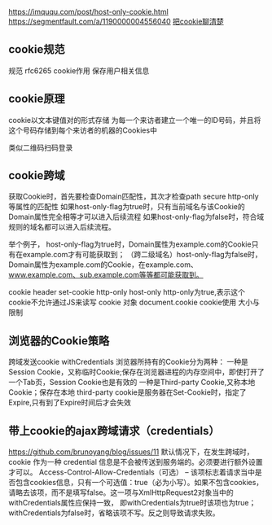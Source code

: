 https://imququ.com/post/host-only-cookie.html
https://segmentfault.com/a/1190000004556040
[把cookie聊清楚](https://juejin.im/post/59d1f59bf265da06700b0934?utm_source=gold_browser_extension)

## cookie规范 ##
规范 rfc6265
cookie作用
保存用户相关信息

## cookie原理 ##
cookie以文本键值对的形式存储
为每一个来访者建立一个唯一的ID号码，并且将这个号码存储到每个来访者的机器的Cookies中

类似二维码扫码登录

## cookie跨域 ##
获取Cookie时，首先要检查Domain匹配性，其次才检查path secure http-only等属性的匹配性
如果host-only-flag为true时，只有当前域名与该Cookie的Domain属性完全相等才可以进入后续流程
如果host-only-flag为false时，符合域规则的域名都可以进入后续流程。

举个例子，
host-only-flag为true时，Domain属性为example.com的Cookie只有在example.com才有可能获取到；
（跨二级域名）host-only-flag为false时，Domain属性为example.com的Cookie，在example.com、www.example.com、sub.example.com等等都可能获取到。


cookie header set-cookie http-only host-only
  http-only为true,表示这个cookie不允许通过JS来读写
cookie 对象 document.cookie
cookie使用  大小与限制


## 浏览器的Cookie策略 ##
跨域发送cookie withCredentials
浏览器所持有的Cookie分为两种：
一种是Session Cookie，又称临时Cookie;保存在浏览器进程的内存空间中，即使打开了一个Tab页，Session Cookie也是有效的
一种是Third-party Cookie,又称本地Cookie；保存在本地
third-party cookie是服务器在Set-Cookie时，指定了Expire,只有到了Expire时间后才会失效


## 带上cookie的ajax跨域请求（credentials） ##
https://github.com/brunoyang/blog/issues/11
默认情况下，在发生跨域时，cookie 作为一种 credential 信息是不会被传送到服务端的。必须要进行额外设置才可以。
Access-Control-Allow-Credentials（可选） – 该项标志着请求当中是否包含cookies信息，只有一个可选值：true（必为小写）。如果不包含cookies，请略去该项，而不是填写false。这一项与XmlHttpRequest2对象当中的withCredentials属性应保持一致，
即withCredentials为true时该项也为true；withCredentials为false时，省略该项不写。反之则导致请求失败。



